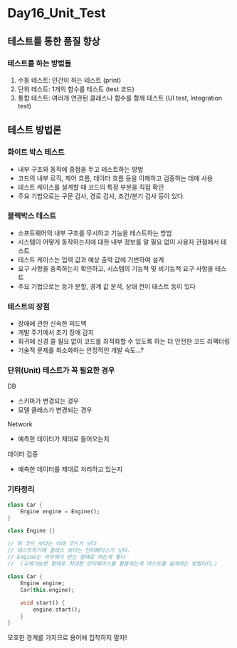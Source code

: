 # Day16_Unit_Test

## 테스트를 통한 품질 향상

### 테스트를 하는 방법들

1. 수동 테스트: 인간이 하는 테스트 (print)
2. 단위 테스트: 1개의 함수를 테스트 (test 코드)
3. 통합 테스트: 여러개 연관된 클래스나 함수를 함께 테스트 (UI test, Integration test)

## 테스트 방법론

### 화이트 박스 테스트

- 내부 구조와 동작에 중점을 두고 테스트하는 방법
- 코드의 내부 로직, 제어 흐름, 데이터 흐름 등을 이해하고 검증하는 데에 사용
- 테스트 케이스를 설계할 때 코드의 특정 부분을 직접 확인
- 주요 기법으로는 구문 검사, 경로 검사, 조건/분기 검사 등이 있다.

### 블랙박스 테스트

- 소프트웨어의 내부 구조를 무시하고 기능을 테스트하는 방법
- 시스템이 어떻게 동작하는지에 대한 내부 정보를 알 필요 없이 사용자 관점에서 테스트
- 테스트 케이스는 입력 값과 예상 출력 값에 기반하여 설계
- 요구 사항을 충족하는지 확인하고, 시스템의 기능적 및 비기능적 요구 사항을 테스트
- 주요 기법으로는 등가 분할, 경계 값 분석, 상태 전이 테스트 등이 있다

### 테스트의 장점

- 장애에 관한 신속한 피드백
- 개발 주기에서 조기 장애 감지
- 회귀에 신경 쓸 필요 없이 코드를 최적화할 수 있도록 하는 더 안전한 코드 리팩터링
- 기술적 문제를 최소화하는 안정적인 개발 속도…?

### 단위(Unit) 테스트가 꼭 필요한 경우

 DB

- 스키마가 변경되는 경우
- 모델 클래스가 변경되는 경우

 Network

- 예측한 데이터가 제대로 들어오는지

 데이터 검증

- 예측한 데이터를 제대로 처리하고 있는지

### 기타정리

```dart
class Car {
	Engine engine = Engine();
}

class Engine {} 

// 위 코드 보다는 아래 코드가 낫다
// 테스트하기에 클래스 보다는 인터페이스가 낫다. 
// Engine는 외부에서 받는 형태로 하는게 좋다 
//  (교체가능한 형태로 최대한 인터페이스를 활용하는게 테스트를 쉽게하는 방법이다.)

class Car {
	Engine engine;
	Car(this.engine);
	
	void start() {
		engine.start();
	}
}
```

모호한 경계를 가지므로 용어에 집착하지 말자!